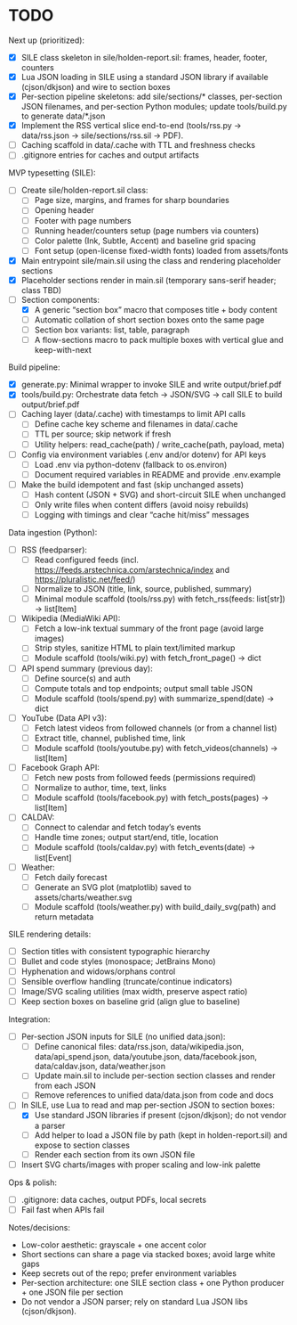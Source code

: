 # TODO

Next up (prioritized):
- [x] SILE class skeleton in sile/holden-report.sil: frames, header, footer, counters
- [x] Lua JSON loading in SILE using a standard JSON library if available (cjson/dkjson) and wire to section boxes
- [x] Per-section pipeline skeletons: add sile/sections/* classes, per-section JSON filenames, and per-section Python modules; update tools/build.py to generate data/*.json
- [x] Implement the RSS vertical slice end-to-end (tools/rss.py -> data/rss.json -> sile/sections/rss.sil -> PDF).
- [ ] Caching scaffold in data/.cache with TTL and freshness checks
- [ ] .gitignore entries for caches and output artifacts

MVP typesetting (SILE):
- [ ] Create sile/holden-report.sil class:
  - [ ] Page size, margins, and frames for sharp boundaries
  - [ ] Opening header
  - [ ] Footer with page numbers
  - [ ] Running header/counters setup (page numbers via counters)
  - [ ] Color palette (Ink, Subtle, Accent) and baseline grid spacing
  - [ ] Font setup (open-license fixed-width fonts) loaded from assets/fonts
- [x] Main entrypoint sile/main.sil using the class and rendering placeholder sections
- [x] Placeholder sections render in main.sil (temporary sans-serif header; class TBD)
- [ ] Section components:
  - [x] A generic “section box” macro that composes title + body content
  - [ ] Automatic collation of short section boxes onto the same page
  - [ ] Section box variants: list, table, paragraph
  - [ ] A flow-sections macro to pack multiple boxes with vertical glue and keep-with-next

Build pipeline:
- [x] generate.py: Minimal wrapper to invoke SILE and write output/brief.pdf
- [x] tools/build.py: Orchestrate data fetch → JSON/SVG → call SILE to build output/brief.pdf
- [ ] Caching layer (data/.cache) with timestamps to limit API calls
  - [ ] Define cache key scheme and filenames in data/.cache
  - [ ] TTL per source; skip network if fresh
  - [ ] Utility helpers: read_cache(path) / write_cache(path, payload, meta)
- [ ] Config via environment variables (.env and/or dotenv) for API keys
  - [ ] Load .env via python-dotenv (fallback to os.environ)
  - [ ] Document required variables in README and provide .env.example
- [ ] Make the build idempotent and fast (skip unchanged assets)
  - [ ] Hash content (JSON + SVG) and short-circuit SILE when unchanged
  - [ ] Only write files when content differs (avoid noisy rebuilds)
  - [ ] Logging with timings and clear “cache hit/miss” messages

Data ingestion (Python):
- [ ] RSS (feedparser):
  - [ ] Read configured feeds (incl. https://feeds.arstechnica.com/arstechnica/index and https://pluralistic.net/feed/)
  - [ ] Normalize to JSON (title, link, source, published, summary)
  - [ ] Minimal module scaffold (tools/rss.py) with fetch_rss(feeds: list[str]) -> list[Item]
- [ ] Wikipedia (MediaWiki API):
  - [ ] Fetch a low-ink textual summary of the front page (avoid large images)
  - [ ] Strip styles, sanitize HTML to plain text/limited markup
  - [ ] Module scaffold (tools/wiki.py) with fetch_front_page() -> dict
- [ ] API spend summary (previous day):
  - [ ] Define source(s) and auth
  - [ ] Compute totals and top endpoints; output small table JSON
  - [ ] Module scaffold (tools/spend.py) with summarize_spend(date) -> dict
- [ ] YouTube (Data API v3):
  - [ ] Fetch latest videos from followed channels (or from a channel list)
  - [ ] Extract title, channel, published time, link
  - [ ] Module scaffold (tools/youtube.py) with fetch_videos(channels) -> list[Item]
- [ ] Facebook Graph API:
  - [ ] Fetch new posts from followed feeds (permissions required)
  - [ ] Normalize to author, time, text, links
  - [ ] Module scaffold (tools/facebook.py) with fetch_posts(pages) -> list[Item]
- [ ] CALDAV:
  - [ ] Connect to calendar and fetch today’s events
  - [ ] Handle time zones; output start/end, title, location
  - [ ] Module scaffold (tools/caldav.py) with fetch_events(date) -> list[Event]
- [ ] Weather:
  - [ ] Fetch daily forecast
  - [ ] Generate an SVG plot (matplotlib) saved to assets/charts/weather.svg
  - [ ] Module scaffold (tools/weather.py) with build_daily_svg(path) and return metadata

SILE rendering details:
- [ ] Section titles with consistent typographic hierarchy
- [ ] Bullet and code styles (monospace; JetBrains Mono)
- [ ] Hyphenation and widows/orphans control
- [ ] Sensible overflow handling (truncate/continue indicators)
- [ ] Image/SVG scaling utilities (max width, preserve aspect ratio)
- [ ] Keep section boxes on baseline grid (align glue to baseline)

Integration:
- [ ] Per-section JSON inputs for SILE (no unified data.json):
  - [ ] Define canonical files: data/rss.json, data/wikipedia.json, data/api_spend.json, data/youtube.json, data/facebook.json, data/caldav.json, data/weather.json
  - [ ] Update main.sil to include per-section section classes and render from each JSON
  - [ ] Remove references to unified data/data.json from code and docs
- [ ] In SILE, use Lua to read and map per-section JSON to section boxes:
  - [x] Use standard JSON libraries if present (cjson/dkjson); do not vendor a parser
  - [ ] Add helper to load a JSON file by path (kept in holden-report.sil) and expose to section classes
  - [ ] Render each section from its own JSON file
- [ ] Insert SVG charts/images with proper scaling and low-ink palette

Ops & polish:
- [ ] .gitignore: data caches, output PDFs, local secrets
- [ ] Fail fast when APIs fail

Notes/decisions:
- Low-color aesthetic: grayscale + one accent color
- Short sections can share a page via stacked boxes; avoid large white gaps
- Keep secrets out of the repo; prefer environment variables
- Per-section architecture: one SILE section class + one Python producer + one JSON file per section
- Do not vendor a JSON parser; rely on standard Lua JSON libs (cjson/dkjson).

